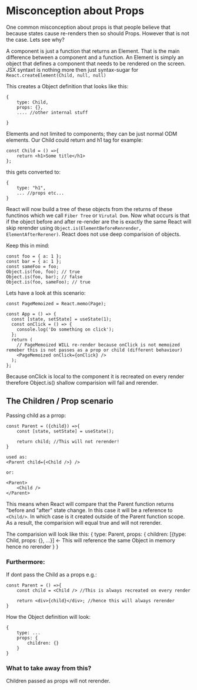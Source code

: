 # Misconception about Props #
One common misconception about props is that people believe that because states cause re-renders then so should Props. However that is not the case. Lets see why?

A component is just a function that returns an Element. That is the main difference between a component and a function. An Element is simply an object that defines a component that needs to be rendered on the screen. JSX syntaxt is nothing more then just syntax-sugar for ``` React.createElement(Child, null, null) ```


This creates a Object definition that looks like this:
```
{
    type: Child,
    props: {},
    .... //other internal stuff

}
```

Elements and not limited to components; they can be just normal ODM elements. Our Child could return and h1 tag for example:
```
const Child = () =>{
    return <h1>Some title</h1>
};
```
this gets converted to:
```
{
    type: "h1",
    ... //props etc...
}
```

React will now build a tree of these objects from the returns of these functinos which we call ```Fiber Tree``` or ```Virutal Dom```. Now what occurs is that if the object before and after re-render are the is exactly the same React will skip rerender using ```Object.is(ElementBeforeRenrender, ElementAfterRerener)```. React does not use deep comparision of objects.

Keep this in mind:
```
const foo = { a: 1 };
const bar = { a: 1 };
const sameFoo = foo;
Object.is(foo, foo); // true
Object.is(foo, bar); // false
Object.is(foo, sameFoo); // true
```

Lets have a look at this scenario:
```
const PageMemoized = React.memo(Page);

const App = () => {
  const [state, setState] = useState(1);
  const onClick = () => {
    console.log('Do something on click');
  };
  return (
    // PageMemoized WILL re-render because onClick is not memoized remeber this is not passes as a prop or child (different behaviour)
    <PageMemoized onClick={onClick} />
  );
};
```
Because onClick is local to the component it is recreated on every render therefore Object.is() shallow comparision will fail and rerender.

## The Children / Prop scenario ##
Passing child as a prrop:
```
const Parent = ({child}) =>{
    const [state, setState] = useState();

    return child; //This will not rerender!
}

used as:
<Parent child={<Child />} />

or:

<Parent>
    <Child />
</Parent>
```

This means when React will compare that the Parent function returns "before and "after" state change. In this case it will be a reference to ```<Child/>```. In which case is it created outside of the Parent function scope. As a result, the comparision will equal true and will not rerender.

The comparision will look like this:
{
    type: Parent,
    props: {
        children: [{type: Child, props: {}, ...}] <- This will reference the same Object in memory hence no rerender
    }
}

### Furthermore: ###
If dont pass the Child as a props e.g.:
```
const Parent = () =>{
    const child = <Child /> //This is always recreated on every render

    return <div>{child}</div>; //hence this will always rerender
}
```

How the Object definition will look:
```
{
    type: ...
    props: {
        children: {}
    }
}
```

### What to take away from this? ###
Children passed as props will not rerender.

